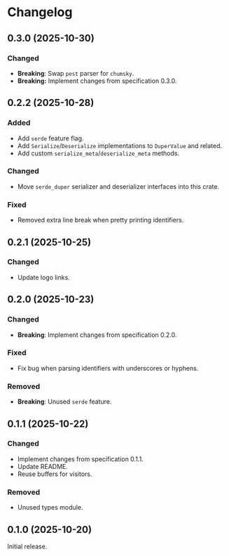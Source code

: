 # Changelog

## 0.3.0 (2025-10-30)

### Changed

- **Breaking**: Swap `pest` parser for `chumsky`.
- **Breaking:** Implement changes from specification 0.3.0.

## 0.2.2 (2025-10-28)

### Added

- Add `serde` feature flag.
- Add `Serialize`/`Deserialize` implementations to `DuperValue` and related.
- Add custom `serialize_meta`/`deserialize_meta` methods.

### Changed

- Move `serde_duper` serializer and deserializer interfaces into this crate.

### Fixed

- Removed extra line break when pretty printing identifiers.

## 0.2.1 (2025-10-25)

### Changed

- Update logo links.

## 0.2.0 (2025-10-23)

### Changed

- **Breaking**: Implement changes from specification 0.2.0.

### Fixed

- Fix bug when parsing identifiers with underscores or hyphens.

### Removed

- **Breaking**: Unused `serde` feature.

## 0.1.1 (2025-10-22)

### Changed

- Implement changes from specification 0.1.1.
- Update README.
- Reuse buffers for visitors.

### Removed

- Unused types module.

## 0.1.0 (2025-10-20)

Initial release.
